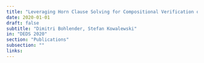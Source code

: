 ```yaml
---
title: "Leveraging Horn Clause Solving for Compositional Verification of PLC Software"
date: 2020-01-01
draft: false
subtitle: "Dimitri Bohlender, Stefan Kowalewski"
in: "DEDS 2020"
section: "Publications"
subsection: ""
links:
---
```

